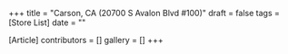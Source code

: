 +++
title = "Carson, CA (20700 S Avalon Blvd #100)"
draft = false
tags = [Store List]
date = ""

[Article]
contributors = []
gallery = []
+++